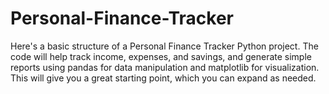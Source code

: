 # Personal-Finance-Tracker
Here's a basic structure of a Personal Finance Tracker Python project. The code will help track income, expenses, and savings, and generate simple reports using pandas for data manipulation and matplotlib for visualization. This will give you a great starting point, which you can expand as needed.
